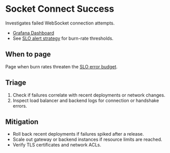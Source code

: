 # Socket Connect Success

Investigates failed WebSocket connection attempts.

- [Grafana Dashboard](../../infrastructure/observability/socket-connects-dashboard.json)
- See [SLO alert strategy](../SLOs.md) for burn-rate thresholds.

## When to page
Page when burn rates threaten the [SLO error budget](../SLOs.md#error-budget-handling).

## Triage
1. Check if failures correlate with recent deployments or network changes.
2. Inspect load balancer and backend logs for connection or handshake errors.

## Mitigation
- Roll back recent deployments if failures spiked after a release.
- Scale out gateway or backend instances if resource limits are reached.
- Verify TLS certificates and network ACLs.
